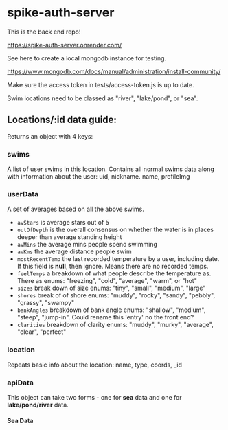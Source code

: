 # spike-auth-server

This is the back end repo!

https://spike-auth-server.onrender.com/

See here to create a local mongodb instance for testing.

https://www.mongodb.com/docs/manual/administration/install-community/

Make sure the access token in tests/access-token.js is up to date.

Swim locations need to be classed as "river", "lake/pond", or "sea".

## Locations/:id data guide:

Returns an object with 4 keys:

### swims

A list of user swims in this location.
Contains all normal swims data along with information about the user: uid, nickname. name, profileImg

### userData

A set of averages based on all the above swims.

- `avStars` is average stars out of 5
- `outOfDepth` is the overall consensus on whether the water is in places deeper than average standing height
- `avMins` the average mins people spend swimming
- `avKms` the average distance people swim
- `mostRecentTemp` the last recorded temperature by a user, including date. If this field is **null**, then ignore. Means there are no recorded temps.
- `feelTemps` a breakdown of what people describe the temperature as. There as enums: "freezing", "cold", "average", "warm", or "hot"
- `sizes` break down of size enums: "tiny", "small", "medium", "large"
- `shores` break of of shore enums: "muddy", "rocky", "sandy", "pebbly", "grassy", "swampy"
- `bankAngles` breakdown of bank angle enums: "shallow", "medium", "steep", "jump-in". Could rename this 'entry' no the front end?
- `clarities` breakdown of clarity enums: "muddy", "murky", "average", "clear", "perfect"

### location

Repeats basic info about the location: name, type, coords, \_id

### apiData

This object can take two forms - one for **sea** data and one for **lake/pond/river** data.

#### Sea Data

